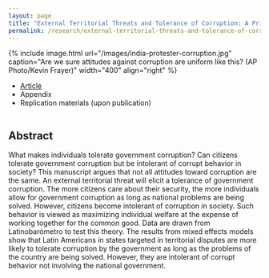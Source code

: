 ```yaml
---
layout: page
title: "External Territorial Threats and Tolerance of Corruption: A Private/Government Distinction"
permalink: /research/external-territorial-threats-and-tolerance-of-corruption-a-privategovernment-distinction/
---
```


{% include image.html url="/images/india-protester-corruption.jpg" caption="Are we sure attitudes against corruption are uniform like this? (AP Photo/Kevin Frayer)" width="400" align="right" %}

<!--## Article and Supporting Materials  --> 

- [Article](https://www.dropbox.com/s/4p04vln0zse1myj/tolerance-corruption-rmd.pdf?dl=0)
- Appendix
- Replication materials (upon publication) 

<hr style="clear:both;visibility: hidden;" />  

## Abstract

What makes individuals tolerate government corruption? Can citizens tolerate government corruption but be intolerant of corrupt behavior in society? This manuscript argues that not all attitudes toward corruption are the same. An external territorial threat will elicit a tolerance of government corruption. The more citizens care about their security, the more individuals allow for government corruption as long as national problems are being solved. However, citizens become intolerant of corruption in society. Such behavior is viewed as maximizing individual welfare at the expense of working together for the common good. Data are drawn from Latinobarómetro to test this theory. The results from mixed effects models show that Latin Americans in states targeted in territorial disputes are more likely to tolerate corruption by the government as long as the problems of the country are being solved. However, they are intolerant of corrupt behavior not involving the national government.
